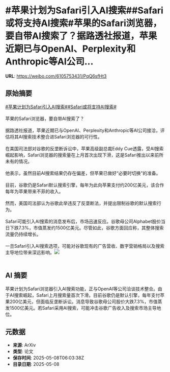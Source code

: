 # #苹果计划为Safari引入AI搜索##Safari或将支持AI搜索#苹果的Safari浏览器，要自带AI搜索了？据路透社报道，苹果近期已与OpenAI、Perplexity和Anthropic等AI公司...

**URL**: https://weibo.com/6105753431/PqQ6sfHt3

## 原始摘要

<a href="https://m.weibo.cn/search?containerid=231522type%3D1%26t%3D10%26q%3D%23%E8%8B%B9%E6%9E%9C%E8%AE%A1%E5%88%92%E4%B8%BASafari%E5%BC%95%E5%85%A5AI%E6%90%9C%E7%B4%A2%23&amp;extparam=%23%E8%8B%B9%E6%9E%9C%E8%AE%A1%E5%88%92%E4%B8%BASafari%E5%BC%95%E5%85%A5AI%E6%90%9C%E7%B4%A2%23" data-hide=""><span class="surl-text">#苹果计划为Safari引入AI搜索#</span></a><a href="https://m.weibo.cn/search?containerid=231522type%3D1%26t%3D10%26q%3D%23Safari%E6%88%96%E5%B0%86%E6%94%AF%E6%8C%81AI%E6%90%9C%E7%B4%A2%23&amp;extparam=%23Safari%E6%88%96%E5%B0%86%E6%94%AF%E6%8C%81AI%E6%90%9C%E7%B4%A2%23" data-hide=""><span class="surl-text">#Safari或将支持AI搜索#</span></a><br><br>苹果的Safari浏览器，要自带AI搜索了？<br><br>据路透社报道，苹果近期已与OpenAI、Perplexity和Anthropic等AI公司接洽，评估将其AI搜索技术整合进Safari浏览器的可行性。<br><br>在美国司法部对谷歌的反垄断诉讼中，苹果高级副总裁Eddy Cue透露，受AI搜索崛起影响，Safari浏览器的搜索量在上月首次出现下滑，这是Safari推出以来前所未有的情况。<br><br>他表示，虽然目前AI搜索结果仍存在偏差，但苹果已做好“必要时切换”的准备。<br><br>目前，谷歌仍是Safari默认搜索引擎，每年为此向苹果支付约200亿美元，该合作每年为苹果带来不菲的收入。<br><br>然而，美国司法部认为谷歌此举违反了反垄断法，并提出限制谷歌的默认搜索行为。<br><br>Safari可能引入AI搜索的消息发布后，市场迅速反应。谷歌母公司Alphabet股价当日下跌7.3%，市值蒸发约1500亿美元。尽管如此，谷歌方面回应称，其整体搜索流量仍持续增长。<br><br>一旦Safari引入AI搜索选项，可能对谷歌现有的广告营收、数字营销格局以及搜索主导地位带来深远影响。<img style="" src="https://tvax4.sinaimg.cn/large/006Fd7o3gy1i17unvrv60j318g0nc4bx.jpg" referrerpolicy="no-referrer"><br><br>

## AI 摘要

苹果计划为Safari浏览器引入AI搜索功能，正与OpenAI等公司洽谈技术整合。由于AI搜索崛起，Safari上月搜索量首次下滑。目前谷歌仍是默认引擎，每年支付苹果200亿美元，但面临反垄断诉讼。消息导致谷歌母公司股价大跌7.3%，市值蒸发1500亿美元。若Safari采用AI搜索，可能冲击谷歌广告收入及搜索市场主导地位。

## 元数据

- **来源**: ArXiv
- **类型**: 论文
- **保存时间**: 2025-05-08T06:03:38Z
- **目录日期**: 2025-05-08
